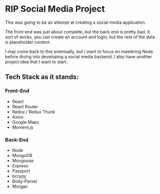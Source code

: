 # RIP Social Media Project

This was going to be an attempt at creating a social media application. 

The front end was just about complete, but the back end is pretty bad. It sort of works, you can create an account and login, but the rest of the data is placeholder content.

I may come back to this eventually, but I want to focus on mastering Node before diving into developing a social media backend.  I also have another project idea that I want to start.

## Tech Stack as it stands:

### Front-End

* React
* React Router
* Redux / Redux Thunk
* Axios
* Google Maps
* Moment.js


### Back-End

* Node
* MongoDB
* Mongoose
* Express
* Passport
* bcrypy
* Body-Parser
* Morgan
